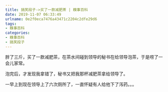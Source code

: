 ```yaml
---
title: 搞笑段子->买了一款减肥茶 | 糗事百科
date: 2019-11-07 06:33:49
urlname: 0e2f0eca7476a43471c2204c2dfe29d6
tags: 
- 糗事百科
categories:
- 糗事百科
- 搞笑段子
---
```

胖了三斤，买了一款减肥茶，在茶水间碰到领导的秘书在给领导泡茶，于是唠了一会儿家常。

泡完后，才发现我拿错了，秘书又把我那杯减肥茶拿给领导了。

一早上到现在领导上了六次厕所了，一直怀疑有人给他下了泻药。。。


